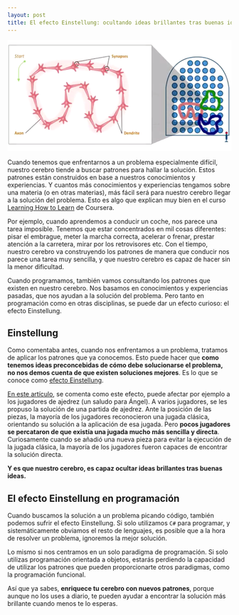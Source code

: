 ```yaml
---
layout: post
title: El efecto Einstellung: ocultando ideas brillantes tras buenas ideas
---
```


![patrones](/img/posts/2016/chunks.png)


Cuando tenemos que enfrentarnos a un problema especialmente difícil, nuestro cerebro tiende a buscar patrones para hallar la solución. Estos patrones están construidos en base a nuestros conocimientos y experiencias. Y cuantos más conocimientos y experiencias tengamos sobre una materia (o en otras materias), más fácil será para nuestro cerebro llegar a la solución del problema. Esto es algo que explican muy bien en el curso [Learning How to Learn](https://www.coursera.org/learn/learning-how-to-learn) de Coursera.

Por ejemplo, cuando aprendemos a conducir un coche, nos parece una tarea imposible. Tenemos que estar concentrados en mil cosas diferentes: pisar el embrague, meter la marcha correcta, acelerar o frenar, prestar atención a la carretera, mirar por los retrovisores etc. Con el tiempo, nuestro cerebro va construyendo los patrones de manera que conducir nos parece una tarea muy sencilla, y que nuestro cerebro es capaz de hacer sin la menor dificultad.

Cuando programamos, también vamos consultando los patrones que existen en nuestro cerebro. Nos basamos en conocimientos y experiencias pasadas, que nos ayudan a la solución del problema. Pero tanto en programación como en otras disciplinas, se puede dar un efecto curioso: el efecto Einstellung.

## Einstellung

Como comentaba antes, cuando nos enfrentamos a un problema, tratamos de aplicar los patrones que ya conocemos. Esto puede hacer que **como tenemos ideas preconcebidas de cómo debe solucionarse el problema, no nos demos cuenta de que existen soluciones mejores**. Es lo que se conoce como  [efecto Einstellung](https://en.wikipedia.org/wiki/Einstellung_effect "Enlace a Wikipedia"). 

[En este artículo](http://deludoscachorum.blogspot.com.es/2014/04/el-efecto-einstellung.html "Enlace a efecto einstellung"), se comenta como este efecto, puede afectar por ejemplo a los jugadores de ajedrez (un saludo para Ángel). A varios jugadores, se les propuso la solución de una partida de ajedrez. Ante la posición de las piezas, la mayoría de los jugadores reconocieron una jugada clásica, orientando su solución a la aplicación de esa jugada. Pero **pocos jugadores se percataron de que existía una jugada mucho más sencilla y directa**. Curiosamente cuando se añadió una nueva pieza para evitar la ejecución de la jugada clásica, la mayoría de los jugadores fueron capaces de encontrar la solución directa.

**Y es que nuestro cerebro, es capaz ocultar ideas brillantes tras buenas ideas.**


## El efecto Einstellung en programación

Cuando buscamos la solución a un problema picando código, también podemos sufrir el efecto Einstellung. Si solo utilizamos `C#` para programar, y sistemáticamente obviamos el resto de lenguajes, es posible que a la hora de resolver un problema, ignoremos la mejor solución.  

Lo mismo si nos centramos en un solo paradigma de programación. Si solo utilizas programación orientada a objetos, estarás perdiendo la capacidad de utilizar los patrones que pueden proporcionarte otros paradigmas, como la programación funcional.

Así que ya sabes, **enriquece tu cerebro con nuevos patrones**, porque aunque no los uses a diario, te pueden ayudar a encontrar la solución más brillante cuando menos te lo esperas.






 
